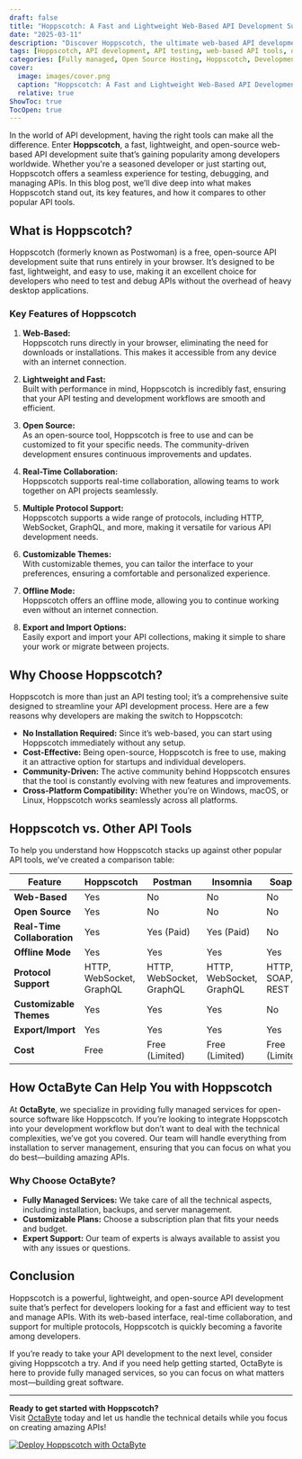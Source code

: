 ```yaml
---
draft: false
title: "Hoppscotch: A Fast and Lightweight Web-Based API Development Suite"
date: "2025-03-11"
description: "Discover Hoppscotch, the ultimate web-based API development suite. Learn how this fast, lightweight, and open-source tool simplifies API testing and development, and why it’s a must-have for developers. Explore its features, benefits, and how it compares to other API tools."
tags: [Hoppscotch, API development, API testing, web-based API tools, open-source API tools, lightweight API suite, Postman alternative, API testing tools, OctaByte managed services]
categories: [Fully managed, Open Source Hosting, Hoppscotch, Development, Others]
cover:
  image: images/cover.png
  caption: "Hoppscotch: A Fast and Lightweight Web-Based API Development Suite"
  relative: true
ShowToc: true
TocOpen: true
---
```



In the world of API development, having the right tools can make all the difference. Enter **Hoppscotch**, a fast, lightweight, and open-source web-based API development suite that’s gaining popularity among developers worldwide. Whether you're a seasoned developer or just starting out, Hoppscotch offers a seamless experience for testing, debugging, and managing APIs. In this blog post, we’ll dive deep into what makes Hoppscotch stand out, its key features, and how it compares to other popular API tools.

## What is Hoppscotch?

Hoppscotch (formerly known as Postwoman) is a free, open-source API development suite that runs entirely in your browser. It’s designed to be fast, lightweight, and easy to use, making it an excellent choice for developers who need to test and debug APIs without the overhead of heavy desktop applications.

### Key Features of Hoppscotch

1. **Web-Based:**  
   Hoppscotch runs directly in your browser, eliminating the need for downloads or installations. This makes it accessible from any device with an internet connection.

2. **Lightweight and Fast:**  
   Built with performance in mind, Hoppscotch is incredibly fast, ensuring that your API testing and development workflows are smooth and efficient.

3. **Open Source:**  
   As an open-source tool, Hoppscotch is free to use and can be customized to fit your specific needs. The community-driven development ensures continuous improvements and updates.

4. **Real-Time Collaboration:**  
   Hoppscotch supports real-time collaboration, allowing teams to work together on API projects seamlessly.

5. **Multiple Protocol Support:**  
   Hoppscotch supports a wide range of protocols, including HTTP, WebSocket, GraphQL, and more, making it versatile for various API development needs.

6. **Customizable Themes:**  
   With customizable themes, you can tailor the interface to your preferences, ensuring a comfortable and personalized experience.

7. **Offline Mode:**  
   Hoppscotch offers an offline mode, allowing you to continue working even without an internet connection.

8. **Export and Import Options:**  
   Easily export and import your API collections, making it simple to share your work or migrate between projects.

## Why Choose Hoppscotch?

Hoppscotch is more than just an API testing tool; it’s a comprehensive suite designed to streamline your API development process. Here are a few reasons why developers are making the switch to Hoppscotch:

- **No Installation Required:** Since it’s web-based, you can start using Hoppscotch immediately without any setup.
- **Cost-Effective:** Being open-source, Hoppscotch is free to use, making it an attractive option for startups and individual developers.
- **Community-Driven:** The active community behind Hoppscotch ensures that the tool is constantly evolving with new features and improvements.
- **Cross-Platform Compatibility:** Whether you’re on Windows, macOS, or Linux, Hoppscotch works seamlessly across all platforms.

## Hoppscotch vs. Other API Tools

To help you understand how Hoppscotch stacks up against other popular API tools, we’ve created a comparison table:

| Feature                | Hoppscotch          | Postman             | Insomnia            | SoapUI              |
|------------------------|----------------------|----------------------|----------------------|----------------------|
| **Web-Based**          | Yes                  | No                   | No                   | No                   |
| **Open Source**        | Yes                  | No                   | No                   | No                   |
| **Real-Time Collaboration** | Yes                  | Yes (Paid)           | Yes (Paid)           | No                   |
| **Offline Mode**       | Yes                  | Yes                  | Yes                  | Yes                  |
| **Protocol Support**   | HTTP, WebSocket, GraphQL | HTTP, WebSocket, GraphQL | HTTP, WebSocket, GraphQL | HTTP, SOAP, REST     |
| **Customizable Themes**| Yes                  | Yes                  | Yes                  | No                   |
| **Export/Import**      | Yes                  | Yes                  | Yes                  | Yes                  |
| **Cost**               | Free                 | Free (Limited)       | Free (Limited)       | Free (Limited)       |

## How OctaByte Can Help You with Hoppscotch

At **OctaByte**, we specialize in providing fully managed services for open-source software like Hoppscotch. If you’re looking to integrate Hoppscotch into your development workflow but don’t want to deal with the technical complexities, we’ve got you covered. Our team will handle everything from installation to server management, ensuring that you can focus on what you do best—building amazing APIs.

### Why Choose OctaByte?

- **Fully Managed Services:** We take care of all the technical aspects, including installation, backups, and server management.
- **Customizable Plans:** Choose a subscription plan that fits your needs and budget.
- **Expert Support:** Our team of experts is always available to assist you with any issues or questions.

## Conclusion

Hoppscotch is a powerful, lightweight, and open-source API development suite that’s perfect for developers looking for a fast and efficient way to test and manage APIs. With its web-based interface, real-time collaboration, and support for multiple protocols, Hoppscotch is quickly becoming a favorite among developers.

If you’re ready to take your API development to the next level, consider giving Hoppscotch a try. And if you need help getting started, OctaByte is here to provide fully managed services, so you can focus on what matters most—building great software.

---

**Ready to get started with Hoppscotch?**  
Visit [OctaByte](https://octabyte.io) today and let us handle the technical details while you focus on creating amazing APIs!

[![Deploy Hoppscotch with OctaByte](/images/deploy-on-octabyte.png)](https://octabyte.io/fully-managed-open-source-services/development/others/hoppscotch)